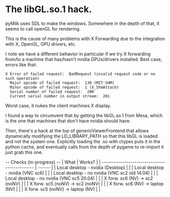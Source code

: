 # The libGL.so.1 hack.

pyMilk uses SDL to make the windows. Somewhere in the depth of that, it seems to call openGL for rendering.

This is the cause of many problems with X Forwarding due to the integration with X, OpenGL, GPU drivers, etc.

I note we have a different behavior in particular if we try X forwarding from/to a machine that has/hasn't nvidia GPUs/drivers installed.
Best case, errors like that:
```
X Error of failed request:  BadRequest (invalid request code or no such operation)
  Major opcode of failed request:  130 (MIT-SHM)
  Minor opcode of failed request:  1 (X_ShmAttach)
  Serial number of failed request:  200
  Current serial number in output stream:  201
```

Worst case, it nukes the client machines X display.



I found a way to circumvent that by getting the libGL.so.1 from Mesa, which is the one that machines that don't have nvidia should have.

Then, there's a hack at the top of genericViewerFrontend that allows dynamically modifying the LD_LIBRARY_PATH so that this libGL is loaded and not the system one.
Explicitly loading the .so with ctypes puts it in the python cache, and eventually calls from the depth of pygame to re-import it just grab this one.

-- Checks (in-progress) --
| What                                          | Works? |
| --------------------------------------------- | ------ |
| Local desktop - nvidia   (Desktop)            |        |
| Local desktop - nvidia   (VNC sc6)            |        |
| Local desktop - no nvidia (VNC sc2 old 14.04) |        |
| Local desktop - no nvidia (VNC sc5 20.04)     |        |
| X forw. sc6 (NV) -> sc2 (noNV)                |        |
| X forw. sc5 (noNV) -> sc2 (noNV)              |        |
| X forw. sc6 (NV) -> laptop (NV)               |        |
| X forw. sc5 (noNV) -> laptop (NV)             |        |
